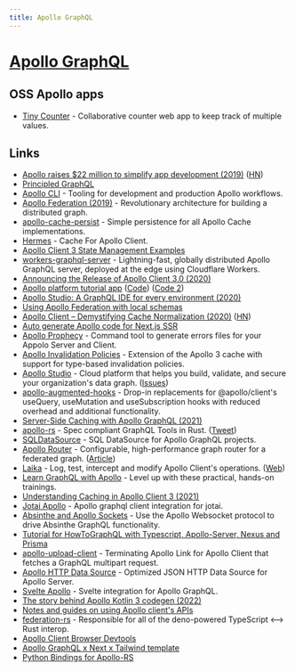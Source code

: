 ```yaml
---
title: Apollo GraphQL
---
```


# [Apollo GraphQL](https://www.apollographql.com/)

## OSS Apollo apps

- [Tiny Counter](https://github.com/paulnta/tinycounter) - Collaborative counter web app to keep track of multiple values.

## Links

- [Apollo raises \$22 million to simplify app development (2019)](https://blog.apollographql.com/apollo-raises-22-million-to-simplify-app-development-ee30502c81b3) ([HN](https://news.ycombinator.com/item?id=20164531))
- [Principled GraphQL](https://principledgraphql.com/)
- [Apollo CLI](https://github.com/apollographql/apollo-tooling) - Tooling for development and production Apollo workflows.
- [Apollo Federation (2019)](https://blog.apollographql.com/apollo-federation-f260cf525d21) - Revolutionary architecture for building a distributed graph.
- [apollo-cache-persist](https://github.com/apollographql/apollo-cache-persist) - Simple persistence for all Apollo Cache implementations.
- [Hermes](https://github.com/convoyinc/apollo-cache-hermes) - Cache For Apollo Client.
- [Apollo Client 3 State Management Examples](https://github.com/apollographql/ac3-state-management-examples)
- [workers-graphql-server](https://github.com/signalnerve/workers-graphql-server) - Lightning-fast, globally distributed Apollo GraphQL server, deployed at the edge using Cloudflare Workers.
- [Announcing the Release of Apollo Client 3.0 (2020)](https://www.apollographql.com/blog/announcing-the-release-of-apollo-client-3-0/)
- [Apollo platform tutorial app](https://www.apollographql.com/docs/tutorial/introduction/) ([Code](https://github.com/apollographql/fullstack-tutorial)) ([Code 2](https://github.com/nikolasburk/apollo-server-livestream))
- [Apollo Studio: A GraphQL IDE for every environment (2020)](https://www.apollographql.com/blog/apollo-studio-a-graphql-ide-for-every-environment/)
- [Using Apollo Federation with local schemas](https://patrick.wtf/posts/apollo-federation-local-services)
- [Apollo Client – Demystifying Cache Normalization (2020)](https://www.apollographql.com/blog/demystifying-cache-normalization/) ([HN](https://news.ycombinator.com/item?id=26728114))
- [Auto generate Apollo code for Next.js SSR](https://github.com/correttojs/graphql-codegen-apollo-next-ssr)
- [Apollo Prophecy](https://github.com/theGlenn/apollo-prophecy) - Command tool to generate errors files for your Appolo Server and Client.
- [Apollo Invalidation Policies](https://github.com/NerdWalletOSS/apollo-invalidation-policies) - Extension of the Apollo 3 cache with support for type-based invalidation policies.
- [Apollo Studio](https://studio.apollographql.com/) - Cloud platform that helps you build, validate, and secure your organization's data graph. ([Issues](https://github.com/apollographql/apollo-studio-community))
- [apollo-augmented-hooks](https://github.com/appmotion/apollo-augmented-hooks) - Drop-in replacements for @apollo/client's useQuery, useMutation and useSubscription hooks with reduced overhead and additional functionality.
- [Server-Side Caching with Apollo GraphQL (2021)](https://garrit.xyz/posts/2021-10-04-server-side-caching-with-apollo-graphql)
- [apollo-rs](https://github.com/apollographql/apollo-rs) - Spec compliant GraphQL Tools in Rust. ([Tweet](https://twitter.com/_lrlna/status/1448643017842122759))
- [SQLDataSource](https://github.com/cvburgess/SQLDataSource) - SQL DataSource for Apollo GraphQL projects.
- [Apollo Router](https://github.com/apollographql/router) - Configurable, high-performance graph router for a federated graph. ([Article](https://www.apollographql.com/blog/announcement/backend/apollo-router-our-graphql-federation-runtime-in-rust/))
- [Laika](https://github.com/zendesk/laika) - Log, test, intercept and modify Apollo Client's operations. ([Web](https://zendesk.github.io/laika/))
- [Learn GraphQL with Apollo](https://odyssey.apollographql.com/) - Level up with these practical, hands-on trainings.
- [Understanding Caching in Apollo Client 3 (2021)](https://www.youtube.com/watch?v=vwpqHYuSAXE)
- [Jotai Apollo](https://github.com/Aslemammad/jotai-apollo) - Apollo graphql client integration for jotai.
- [Absinthe and Apollo Sockets](https://github.com/easco/absinthe_apollo_sockets) - Use the Apollo Websocket protocol to drive Absinthe GraphQL functionality.
- [Tutorial for HowToGraphQL with Typescript, Apollo-Server, Nexus and Prisma](https://github.com/howtographql/typescript-apollo)
- [apollo-upload-client](https://github.com/jaydenseric/apollo-upload-client) - Terminating Apollo Link for Apollo Client that fetches a GraphQL multipart request.
- [Apollo HTTP Data Source](https://github.com/StarpTech/apollo-datasource-http) - Optimized JSON HTTP Data Source for Apollo Server.
- [Svelte Apollo](https://github.com/timhall/svelte-apollo) - Svelte integration for Apollo GraphQL.
- [The story behind Apollo Kotlin 3 codegen (2022)](https://www.apollographql.com/blog/mobile/kotlin/the-story-behind-apollo-kotlin-3-codegen/)
- [Notes and guides on using Apollo client's APIs](https://github.com/flexdinesh/apollo-graphql-playbook)
- [federation-rs](https://github.com/apollographql/federation-rs) - Responsible for all of the deno-powered TypeScript <--> Rust interop.
- [Apollo Client Browser Devtools](https://github.com/apollographql/apollo-client-devtools)
- [Apollo GraphQL x Next x Tailwind template](https://github.com/patrick91/apollo-next-js-template)
- [Python Bindings for Apollo-RS](https://github.com/erikwrede/rustberry)
